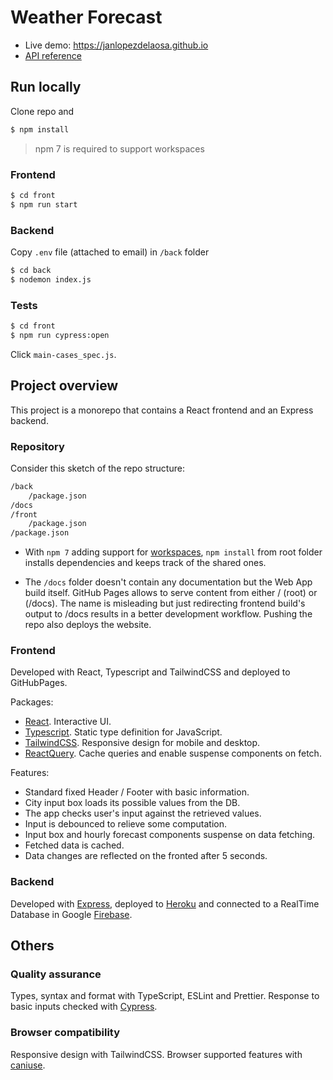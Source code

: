 # Weather Forecast

- Live demo: https://janlopezdelaosa.github.io
- [API reference](API.md)

## Run locally

Clone repo and

```sh
$ npm install
```

> npm 7 is required to support workspaces

### Frontend

```sh
$ cd front
$ npm run start
```

### Backend

Copy `.env` file (attached to email) in `/back` folder

```sh
$ cd back
$ nodemon index.js
```

### Tests

```sh
$ cd front
$ npm run cypress:open
```

Click `main-cases_spec.js`.

## Project overview

This project is a monorepo that contains a React frontend and an Express backend.

### Repository

Consider this sketch of the repo structure:

```bash
/back
    /package.json
/docs
/front
    /package.json
/package.json
```

- With `npm 7` adding support for [workspaces], `npm install` from root folder installs dependencies and keeps track of the shared ones.

- The `/docs` folder doesn't contain any documentation but the Web App build itself. GitHub Pages allows to serve content from either / (root) or (/docs). The name is misleading but just redirecting frontend build's output to /docs results in a better development workflow. Pushing the repo also deploys the website.

### Frontend

Developed with React, Typescript and TailwindCSS and deployed to GitHubPages.

Packages:

- [React]. Interactive UI.
- [Typescript]. Static type definition for JavaScript.
- [TailwindCSS]. Responsive design for mobile and desktop.
- [ReactQuery]. Cache queries and enable suspense components on fetch.

Features:

- Standard fixed Header / Footer with basic information.
- City input box loads its possible values from the DB.
- The app checks user's input against the retrieved values.
- Input is debounced to relieve some computation.
- Input box and hourly forecast components suspense on data fetching.
- Fetched data is cached.
- Data changes are reflected on the fronted after 5 seconds.

### Backend

Developed with [Express], deployed to [Heroku] and connected to a RealTime Database in Google [Firebase].

## Others

### Quality assurance

Types, syntax and format with TypeScript, ESLint and Prettier. Response to basic inputs checked with [Cypress].

### Browser compatibility

Responsive design with TailwindCSS. Browser supported features with [caniuse].

[react]: https://es.reactjs.org/
[typescript]: https://www.typescriptlang.org/
[tailwindcss]: https://tailwindcss.com/
[reactquery]: https://react-query.tanstack.com/
[express]: https://expressjs.com/es/
[heroku]: https://www.heroku.com/
[firebase]: https://firebase.google.com/
[cypress]: https://www.cypress.io/
[caniuse]: http://caniuse.com/
[workspaces]: https://docs.npmjs.com/cli/v7/using-npm/workspaces
